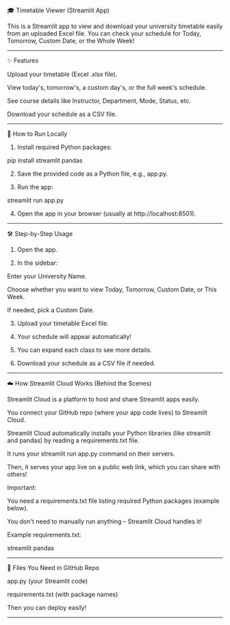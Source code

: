 🎓 Timetable Viewer (Streamlit App)

This is a Streamlit app to view and download your university timetable easily from an uploaded Excel file.
You can check your schedule for Today, Tomorrow, Custom Date, or the Whole Week!


---

✨ Features

Upload your timetable (Excel .xlsx file).

View today's, tomorrow's, a custom day's, or the full week's schedule.

See course details like Instructor, Department, Mode, Status, etc.

Download your schedule as a CSV file.



---

🚀 How to Run Locally

1. Install required Python packages:

pip install streamlit pandas


2. Save the provided code as a Python file, e.g., app.py.


3. Run the app:

streamlit run app.py


4. Open the app in your browser (usually at http://localhost:8501).




---

🛠 Step-by-Step Usage

1. Open the app.


2. In the sidebar:

Enter your University Name.

Choose whether you want to view Today, Tomorrow, Custom Date, or This Week.

If needed, pick a Custom Date.



3. Upload your timetable Excel file.


4. Your schedule will appear automatically!


5. You can expand each class to see more details.


6. Download your schedule as a CSV file if needed.




---

☁️ How Streamlit Cloud Works (Behind the Scenes)

Streamlit Cloud is a platform to host and share Streamlit apps easily.

You connect your GitHub repo (where your app code lives) to Streamlit Cloud.

Streamlit Cloud automatically installs your Python libraries (like streamlit and pandas) by reading a requirements.txt file.

It runs your streamlit run app.py command on their servers.

Then, it serves your app live on a public web link, which you can share with others!


Important:

You need a requirements.txt file listing required Python packages (example below).

You don't need to manually run anything – Streamlit Cloud handles it!


Example requirements.txt:

streamlit
pandas


---

📂 Files You Need in GitHub Repo

app.py (your Streamlit code)

requirements.txt (with package names)


Then you can deploy easily!


---